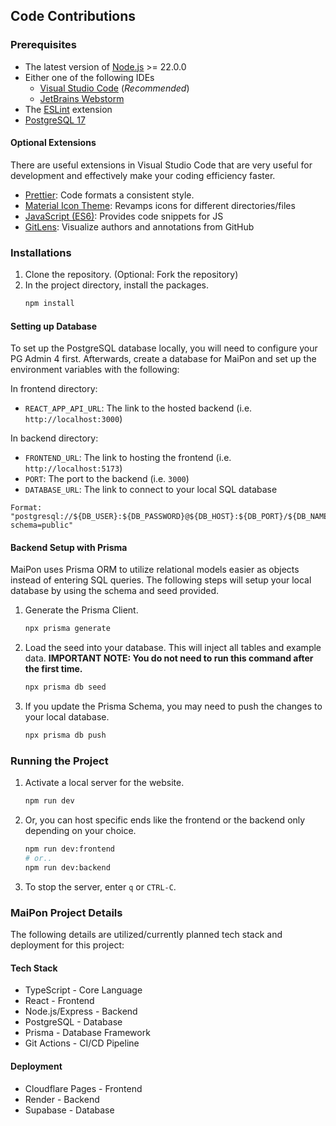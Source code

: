 ## Code Contributions

### Prerequisites

- The latest version of [Node.js](https://nodejs.org/en) >= 22.0.0
- Either one of the following IDEs
  - [Visual Studio Code](https://code.visualstudio.com/) (*Recommended*)
  - [JetBrains Webstorm](https://www.jetbrains.com/webstorm/)
- The [ESLint](https://marketplace.visualstudio.com/items?itemName=dbaeumer.vscode-eslint) extension
- [PostgreSQL 17](https://www.postgresql.org/download/)

#### Optional Extensions
There are useful extensions in Visual Studio Code that are very useful for development and effectively make your coding efficiency faster.
- [Prettier](https://marketplace.visualstudio.com/items?itemName=esbenp.prettier-vscode): Code formats a consistent style.
- [Material Icon Theme](https://marketplace.visualstudio.com/items?itemName=PKief.material-icon-theme): Revamps icons for different directories/files
- [JavaScript (ES6)](https://marketplace.visualstudio.com/items?itemName=xabikos.JavaScriptSnippets): Provides code snippets for JS
- [GitLens](https://marketplace.visualstudio.com/items?itemName=eamodio.gitlens): Visualize authors and annotations from GitHub

### Installations
1. Clone the repository. (Optional: Fork the repository)
2. In the project directory, install the packages.
    ```bash
    npm install
    ```

#### Setting up Database
To set up the PostgreSQL database locally, you will need to configure your PG Admin 4 first. Afterwards, create a database for MaiPon and set up the environment variables with the following:

In frontend directory:
- `REACT_APP_API_URL`: The link to the hosted backend (i.e. `http://localhost:3000`)

In backend directory:
- `FRONTEND_URL`: The link to hosting the frontend (i.e. `http://localhost:5173`)
- `PORT`: The port to the backend (i.e. `3000`)
- `DATABASE_URL`: The link to connect to your local SQL database
``` 
Format: "postgresql://${DB_USER}:${DB_PASSWORD}@${DB_HOST}:${DB_PORT}/${DB_NAME}?schema=public"
```

#### Backend Setup with Prisma
MaiPon uses Prisma ORM to utilize relational models easier as objects instead of entering SQL queries. The following steps will setup your local database by using the schema and seed provided.

1. Generate the Prisma Client.
    ```bash
    npx prisma generate
    ```
2. Load the seed into your database. This will inject all tables and example data.
**IMPORTANT NOTE: You do not need to run this command after the first time.**
    ```bash
    npx prisma db seed
    ```
    
3.  If you update the Prisma Schema, you may need to push the changes to your local database.
    ```bash
    npx prisma db push
    ```

### Running the Project
1. Activate a local server for the website.
    ```bash
    npm run dev
    ```
2. Or, you can host specific ends like the frontend or the backend only depending on your choice.
    ```bash
    npm run dev:frontend
    # or..
    npm run dev:backend
    ```
3. To stop the server, enter `q` or `CTRL-C`.

### MaiPon Project Details
The following details are utilized/currently planned tech stack and deployment for this project:

#### Tech Stack
- TypeScript - Core Language
- React - Frontend
- Node.js/Express - Backend
- PostgreSQL - Database
- Prisma - Database Framework
- Git Actions - CI/CD Pipeline

#### Deployment
- Cloudflare Pages - Frontend
- Render - Backend
- Supabase - Database
